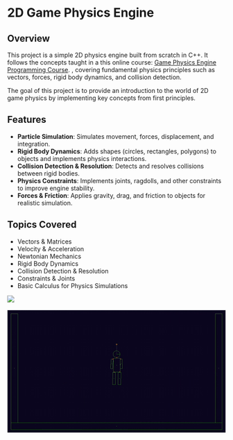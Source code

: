 # 2D Game Physics Engine

## Overview
This project is a simple 2D physics engine built from scratch in C++. It follows the concepts taught in a this online course: [Game Physics Engine Programming Course](https://pikuma.com/courses/game-physics-engine-programming). , covering fundamental physics principles such as vectors, forces, rigid body dynamics, and collision detection.

The goal of this project is to provide an introduction to the world of 2D game physics by implementing key concepts from first principles.

## Features
- **Particle Simulation**: Simulates movement, forces, displacement, and integration.
- **Rigid Body Dynamics**: Adds shapes (circles, rectangles, polygons) to objects and implements physics interactions.
- **Collision Detection & Resolution**: Detects and resolves collisions between rigid bodies.
- **Physics Constraints**: Implements joints, ragdolls, and other constraints to improve engine stability.
- **Forces & Friction**: Applies gravity, drag, and friction to objects for realistic simulation.

## Topics Covered
- Vectors & Matrices
- Velocity & Acceleration
- Newtonian Mechanics
- Rigid Body Dynamics
- Collision Detection & Resolution
- Constraints & Joints
- Basic Calculus for Physics Simulations



![](2DphysicsEngine/assets/GitAngryBirdPhysics.gif)

![](2DphysicsEngine/assets/GifRaggDoll.gif)

